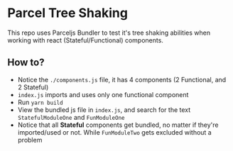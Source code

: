 # Parcel Tree Shaking

This repo uses Parceljs Bundler to test it's tree shaking abilities when working with react (Stateful/Functional) components.

## How to?

- Notice the `./components.js` file, it has 4 components (2 Functional, and 2 Stateful)
- `index.js` imports and uses only one functional component
- Run `yarn build` 
- View the bundled js file in `index.js`, and search for the text `StatefulModuleOne` and `FunModuleOne`
- Notice that all **Stateful** components get bundled, no matter if they're imported/used or not. While `FunModuleTwo` gets excluded without a problem

